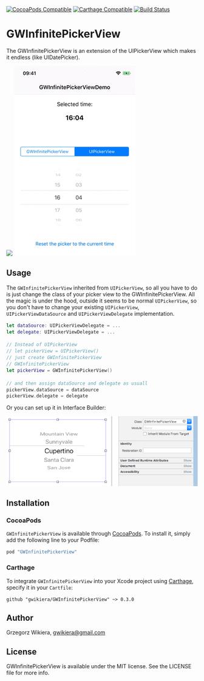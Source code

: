 [![CocoaPods Compatible](https://img.shields.io/cocoapods/v/GWInfinitePickerView.svg)](https://cocoapods.org/pods/GWInfinitePickerView)
[![Carthage Compatible](https://img.shields.io/badge/Carthage-compatible-4BC51D.svg?style=flat)](https://github.com/Carthage/Carthage)
[![Build Status](https://travis-ci.org/gwikiera/GWInfinitePickerView.svg?branch=develop)](https://travis-ci.org/gwikiera/GWInfinitePickerView)

# GWInfinitePickerView

The GWInfinitePickerView is an extension of the UIPickerView which makes it endless (like UIDatePicker).

![](README/GWInfinitePickerView.gif)
![](README/UIPickerView.gif)

## Usage

The `GWInfinitePickerView` inherited from `UIPickerView`, so all you have to do is just change the class of your picker view to the GWInfinitePickerView. All the magic is under the hood, outside it seems to be normal `UIPickerView`, so you don't have to change your existing `UIPickerView`, `UIPickerViewDataSource` and `UIPickerViewDelegate` implementation. 

```swift
let dataSource: UIPickerViewDelegate = ...
let delegate: UIPickerViewDelegate = ...

// Instead of UIPickerView
// let pickerView = UIPickerView()
// just create GWInfinitePickerView
// GWInfinitePickerView
let pickerView = GWInfinitePickerView()

// and then assign dataSource and delegate as usuall
pickerView.dataSource = dataSource
pickerView.delegate = delegate
```

Or you can set up it in Interface Builder:

![](README/InterfaceBuilder.png)

## Installation

### CocoaPods

`GWInfinitePickerView` is available through [CocoaPods](http://cocoapods.org). To install
it, simply add the following line to your Podfile:

```bash
pod "GWInfinitePickerView"
```

### Carthage

To integrate `GWInfinitePickerView` into your Xcode project using [Carthage](https://github.com/Carthage/Carthage), specify it in your `Cartfile`:

```ogdl
github "gwikiera/GWInfinitePickerView" ~> 0.3.0
```

## Author

Grzegorz Wikiera, gwikiera@gmail.com

## License

GWInfinitePickerView is available under the MIT license. See the LICENSE file for more info.

